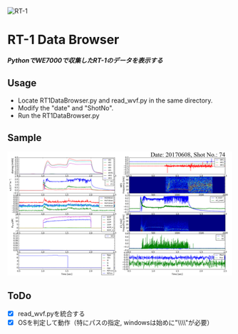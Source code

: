 ![RT-1](RT-1.jpg)

# RT-1 Data Browser
___PythonでWE7000で収集したRT-1のデータを表示する___

## Usage
- Locate RT1DataBrowser.py and read_wvf.py in the same directory.
- Modify the "date" and "ShotNo".
- Run the RT1DataBrowser.py


## Sample
![Sample of DataBrowser](RT1_20170608_74.png)
## ToDo
- [x] read_wvf.pyを統合する
- [x] OSを判定して動作（特にパスの指定, windowsは始めに"\\\\\\\\"が必要）
